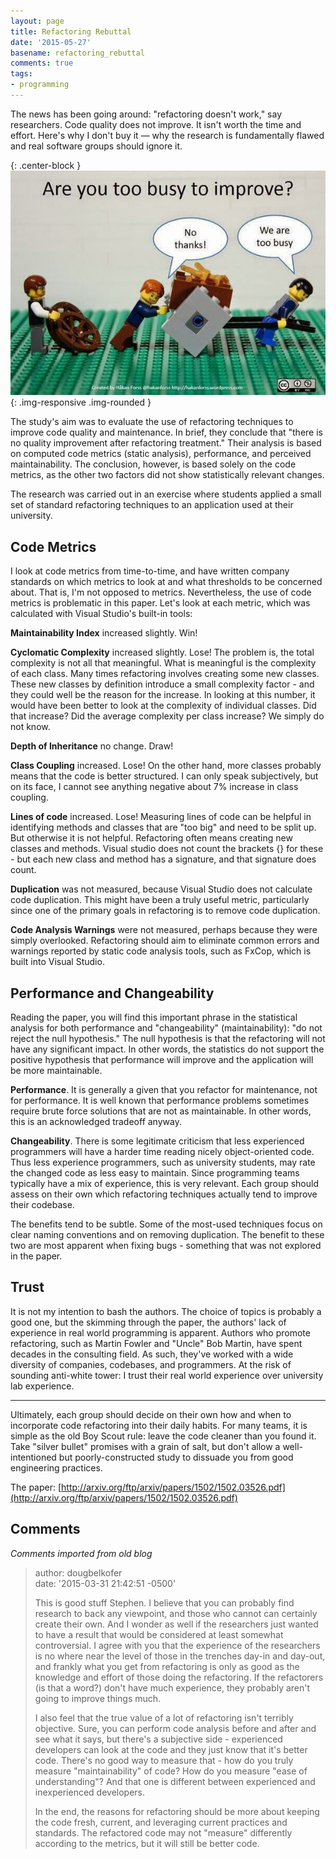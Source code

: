 ```yaml
---
layout: page
title: Refactoring Rebuttal
date: '2015-05-27'
basename: refactoring_rebuttal
comments: true
tags:
- programming
---
```


The news has been going around: "refactoring doesn't work," say researchers.
Code quality does not improve. It isn't worth the time and effort. Here's why I
don't buy it &mdash; why the research is fundamentally flawed and real software groups
should ignore it.

{: .center-block }
![We don't need your wheels](/images/lego-refactoring.jpg){: .img-responsive .img-rounded }

The study's aim was to evaluate the use of refactoring techniques to improve
code quality and maintenance. In brief, they conclude that "there is no quality
improvement after refactoring treatment." Their analysis is based on computed
code metrics (static analysis), performance, and perceived maintainability. The
conclusion, however, is based solely on the code metrics, as the other two
factors did not show statistically relevant changes.

The research was carried out in an exercise where students applied a small set
of standard refactoring techniques to an application used at their university.

## Code Metrics

I look at code metrics from time-to-time, and have written company standards on
which metrics to look at and what thresholds to be concerned about. That is, I'm
not opposed to metrics. Nevertheless, the use of code metrics is problematic in
this paper. Let's look at each metric, which was calculated with Visual Studio's
built-in tools:

**Maintainability Index** increased slightly. Win!

**Cyclomatic Complexity** increased slightly. Lose! The problem is, the total
complexity is not all that meaningful. What is meaningful is the complexity of
each class. Many times refactoring involves creating some new classes. These new
classes by definition introduce a small complexity factor - and they could well
be the reason for the increase. In looking at this number, it would have been
better to look at the complexity of individual classes. Did that increase? Did
the average complexity per class increase? We simply do not know.

**Depth of Inheritance** no change. Draw!

**Class Coupling** increased. Lose! On the other hand, more classes probably
means that the code is better structured. I can only speak subjectively, but on
its face, I cannot see anything negative about 7% increase in class coupling.

**Lines of code** increased. Lose! Measuring lines of code can be helpful in
identifying methods and classes that are "too big" and need to be split up. But
otherwise it is not helpful. Refactoring often means creating new classes and
methods. Visual studio does not count the brackets {} for these - but each new
class and method has a signature, and that signature does count.

**Duplication** was not measured, because Visual Studio does not calculate code
duplication. This might have been a truly useful metric, particularly since one
of the primary goals in refactoring is to remove code duplication.

**Code Analysis Warnings** were not measured, perhaps because they were simply
overlooked. Refactoring should aim to eliminate common errors and warnings
reported by static code analysis tools, such as FxCop, which is built into
Visual Studio.

## Performance and Changeability

Reading the paper, you will find this important phrase in the statistical
analysis for both performance and "changeability" (maintainability): "do not
reject the null hypothesis." The null hypothesis is that the refactoring will
not have any significant impact. In other words, the statistics do not support
the positive hypothesis that performance will improve and the application will
be more maintainable.

**Performance**. It is generally a given that you refactor for maintenance, not
for performance. It is well known that performance problems sometimes require
brute force solutions that are not as maintainable. In other words, this is an
acknowledged tradeoff anyway.

**Changeability**. There is some legitimate criticism that less experienced
programmers will have a harder time reading nicely object-oriented code. Thus
less experience programmers, such as university students, may rate the changed
code as less easy to maintain. Since programming teams typically have a mix of
experience, this is very relevant. Each group should assess on their own which
refactoring techniques actually tend to improve their codebase.

The benefits tend to be subtle. Some of the most-used techniques focus on clear
naming conventions and on removing duplication. The benefit to these two are
most apparent when fixing bugs - something that was not explored in the paper.

## Trust

It is not my intention to bash the authors. The choice of topics is probably a
good one, but the skimming through the paper, the authors' lack of experience in
real world programming is apparent. Authors who promote refactoring, such as
Martin Fowler and "Uncle" Bob Martin, have spent decades in the consulting
field. As such, they've worked with a wide diversity of companies, codebases,
and programmers. At the risk of sounding anti-white tower: I trust their real
world experience over university lab experience.

***

Ultimately, each group should decide on their own how and when to incorporate
code refactoring into their daily habits. For many teams, it is simple as the
old Boy Scout rule: leave the code cleaner than you found it. Take "silver
bullet" promises with a grain of salt, but don't allow a well-intentioned but
poorly-constructed study to dissuade you from good engineering practices.

The paper:
[http://arxiv.org/ftp/arxiv/papers/1502/1502.03526.pdf](http://arxiv.org/ftp/arxiv/papers/1502/1502.03526.pdf)

## Comments

_Comments imported from old blog_

> author: dougbelkofer<br>
> date: '2015-03-31 21:42:51 -0500'
>
> This is good stuff Stephen. I believe that you can probably find research to
> back any viewpoint, and those who cannot can certainly create their own. And I
> wonder as well if the researchers just wanted to have a result that would be
> considered at least somewhat controversial. I agree with you that the
> experience of the researchers is no where near the level of those in the
> trenches day-in and day-out, and frankly what you get from refactoring is only
> as good as the knowledge and effort of those doing the refactoring. If the
> refactorers (is that a word?) don't have much experience, they probably aren't
> going to improve things much.
>
> I also feel that the true value of a lot of refactoring isn't terribly
> objective. Sure, you can perform code analysis before and after and see what
> it says, but there's a subjective side - experienced developers can look at
> the code and they just know that it's better code. There's no good way to
> measure that - how do you truly measure "maintainability" of code? How do you
> measure "ease of understanding"? And that one is different between experienced
> and inexperienced developers.
>
> In the end, the reasons for refactoring should be more about keeping the code
> fresh, current, and leveraging current practices and standards. The refactored
> code may not "measure" differently according to the metrics, but it will still
> be better code.
